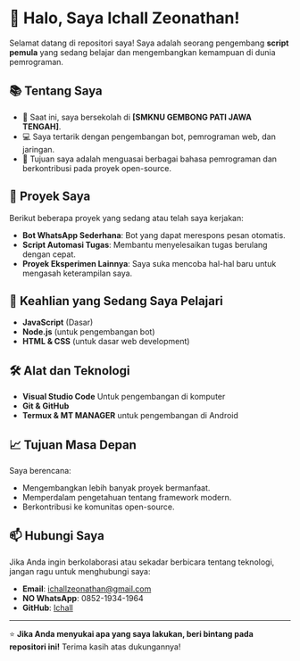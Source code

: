 # 👋 Halo, Saya Ichall Zeonathan!

Selamat datang di repositori saya! Saya adalah seorang pengembang **script pemula** yang sedang belajar dan mengembangkan kemampuan di dunia pemrograman.

## 📚 Tentang Saya
- 🏫 Saat ini, saya bersekolah di **[SMKNU GEMBONG PATI JAWA TENGAH]**.
- 💻 Saya tertarik dengan pengembangan bot, pemrograman web, dan jaringan.
- 🎯 Tujuan saya adalah menguasai berbagai bahasa pemrograman dan berkontribusi pada proyek open-source.

## 💼 Proyek Saya
Berikut beberapa proyek yang sedang atau telah saya kerjakan:
- **Bot WhatsApp Sederhana**: Bot yang dapat merespons pesan otomatis.
- **Script Automasi Tugas**: Membantu menyelesaikan tugas berulang dengan cepat.
- **Proyek Eksperimen Lainnya**: Saya suka mencoba hal-hal baru untuk mengasah keterampilan saya.

## 🚀 Keahlian yang Sedang Saya Pelajari
- **JavaScript** (Dasar)
- **Node.js** (untuk pengembangan bot)
- **HTML & CSS** (untuk dasar web development)

## 🛠️ Alat dan Teknologi
- **Visual Studio Code** Untuk pengembangan di komputer
- **Git & GitHub**
- **Termux & MT MANAGER** untuk pengembangan di Android

## 📈 Tujuan Masa Depan
Saya berencana:
- Mengembangkan lebih banyak proyek bermanfaat.
- Memperdalam pengetahuan tentang framework modern.
- Berkontribusi ke komunitas open-source.

## 📫 Hubungi Saya
Jika Anda ingin berkolaborasi atau sekadar berbicara tentang teknologi, jangan ragu untuk menghubungi saya:
- **Email**: ichallzeonathan@gmail.com
- **NO WhatsApp**: 0852-1934-1964
- **GitHub**: [Ichall](https://github.com/ichallzeonathan/Ichall)

---

⭐ **Jika Anda menyukai apa yang saya lakukan, beri bintang pada repositori ini!** Terima kasih atas dukungannya!
